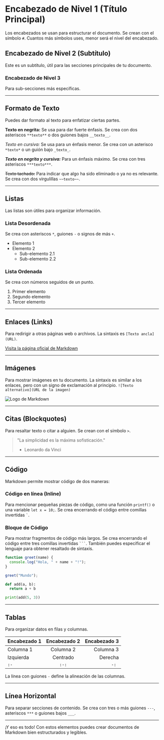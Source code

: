 
# Encabezado de Nivel 1 (Título Principal)
Los encabezados se usan para estructurar el documento. Se crean con el símbolo `#`. Cuantos más símbolos uses, menor será el nivel del encabezado.

## Encabezado de Nivel 2 (Subtítulo)
Este es un subtítulo, útil para las secciones principales de tu documento.

### Encabezado de Nivel 3
Para sub-secciones más específicas.

---

## Formato de Texto
Puedes dar formato al texto para enfatizar ciertas partes.

**Texto en negrita:** Se usa para dar fuerte énfasis. Se crea con dos asteriscos `**texto**` o dos guiones bajos `__texto__`.

*Texto en cursiva:* Se usa para un énfasis menor. Se crea con un asterisco `*texto*` o un guión bajo `_texto_`.

***Texto en negrita y cursiva:*** Para un énfasis máximo. Se crea con tres asteriscos `***texto***`.

~~Texto tachado:~~ Para indicar que algo ha sido eliminado o ya no es relevante. Se crea con dos virgulillas `~~texto~~`.

---

## Listas
Las listas son útiles para organizar información.

### Lista Desordenada
Se crea con asteriscos `*`, guiones `-` o signos de más `+`.
*   Elemento 1
*   Elemento 2
    *   Sub-elemento 2.1
    *   Sub-elemento 2.2

### Lista Ordenada
Se crea con números seguidos de un punto.
1.  Primer elemento
2.  Segundo elemento
3.  Tercer elemento

---

## Enlaces (Links)
Para redirigir a otras páginas web o archivos.
La sintaxis es `[Texto ancla](URL)`.

[Visita la página oficial de Markdown](https://www.markdownguide.org)

---

## Imágenes
Para mostrar imágenes en tu documento. La sintaxis es similar a los enlaces, pero con un signo de exclamación al principio.
`![Texto alternativo](URL de la imagen)`

![Logo de Markdown](https://markdown-here.com/img/icon256.png)

---

## Citas (Blockquotes)
Para resaltar texto o citar a alguien. Se crean con el símbolo `>`.

> "La simplicidad es la máxima sofisticación."
> - Leonardo da Vinci

---

## Código
Markdown permite mostrar código de dos maneras:

### Código en línea (Inline)
Para mencionar pequeñas piezas de código, como una función `printf()` o una variable `let x = 10;`. Se crea encerrando el código entre comillas invertidas `` ` ``.

### Bloque de Código
Para mostrar fragmentos de código más largos. Se crea encerrando el código entre tres comillas invertidas ` ``` `. También puedes especificar el lenguaje para obtener resaltado de sintaxis.

```javascript
function greet(name) {
  console.log("Hola, " + name + "!");
}

greet("Mundo");
```

```python
def add(a, b):
  return a + b

print(add(5, 3))
```

---

## Tablas
Para organizar datos en filas y columnas.

| Encabezado 1 | Encabezado 2 | Encabezado 3 |
| :----------- | :----------: | -----------: |
| Columna 1    |  Columna 2   |    Columna 3 |
| Izquierda    |   Centrado   |      Derecha |
| `:-`         |    `:-:`     |         `-: `|

La línea con guiones `-` define la alineación de las columnas.

---

## Línea Horizontal
Para separar secciones de contenido. Se crea con tres o más guiones `---`, asteriscos `***` o guiones bajos `___`.

***

¡Y eso es todo! Con estos elementos puedes crear documentos de Markdown bien estructurados y legibles.
